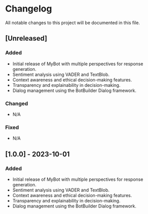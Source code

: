 # Changelog

All notable changes to this project will be documented in this file.

## [Unreleased]

### Added
- Initial release of MyBot with multiple perspectives for response generation.
- Sentiment analysis using VADER and TextBlob.
- Context awareness and ethical decision-making features.
- Transparency and explainability in decision-making.
- Dialog management using the BotBuilder Dialog framework.

### Changed
- N/A

### Fixed
- N/A

## [1.0.0] - 2023-10-01

### Added
- Initial release of MyBot with multiple perspectives for response generation.
- Sentiment analysis using VADER and TextBlob.
- Context awareness and ethical decision-making features.
- Transparency and explainability in decision-making.
- Dialog management using the BotBuilder Dialog framework.
